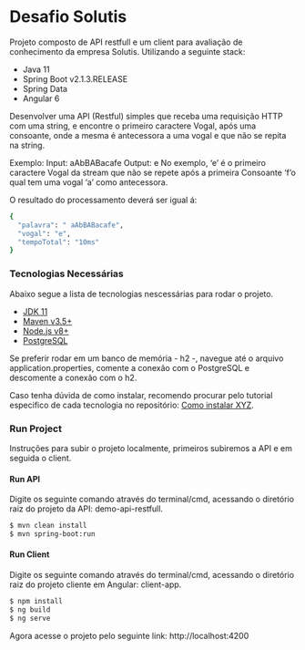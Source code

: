 # Desafio Solutis

Projeto composto de API restfull e um client para avaliação de conhecimento da empresa Solutis. Utilizando a seguinte stack: 

  - Java 11
  - Spring Boot v2.1.3.RELEASE
  - Spring Data
  - Angular 6

Desenvolver uma API (Restful) simples que receba uma requisição HTTP com uma string, e encontre o primeiro caractere Vogal, após uma consoante, onde a mesma é antecessora a uma vogal e que não se repita na string.

Exemplo:
Input:  aAbBABacafe
Output: e
No exemplo, ‘e’ é o primeiro caractere Vogal da stream que não se repete após a primeira Consoante ‘f’o qual tem uma vogal ‘a’ como antecessora.

O resultado do processamento deverá ser igual á:
```sh
{
  "palavra": " aAbBABacafe",
  "vogal": "e",
  "tempoTotal": "10ms"
}
```

### Tecnologias Necessárias

Abaixo segue a lista de tecnologias nescessárias para rodar o projeto.

* [JDK 11]
* [Maven v3.5+]
* [Node.js v8+]
* [PostgreSQL]  

Se preferir rodar em um banco de memória - h2 -, navegue até o arquivo application.properties, comente a conexão com o PostgreSQL e descomente a conexão com o h2.

Caso tenha dúvida de como instalar, recomendo procurar pelo tutorial especifico de cada tecnologia no repositório: [Como instalar XYZ].

### Run Project

Instruções para subir o projeto localmente, primeiros subiremos a API e em seguida o client.

#### Run API

Digite os seguinte comando através do terminal/cmd, acessando o diretório raiz do projeto da API: demo-api-restfull. 
```sh
$ mvn clean install
$ mvn spring-boot:run
```

#### Run Client

Digite os seguinte comando através do terminal/cmd, acessando o diretório raiz do projeto cliente em Angular: client-app.
```sh
$ npm install
$ ng build
$ ng serve
```

Agora acesse o projeto pelo seguinte link: http://localhost:4200



  [JDK 11]: <https://www.oracle.com/technetwork/java/javase/downloads/jdk11-downloads-5066655.html>
  [Maven v3.5+]: <https://maven.apache.org/download.cgi>
  [Node.js v8+]: <https://nodejs.org/en/>
  [Como Instalar XYZ]: <https://github.com/backend-br/como-instalar-xyz>
  [PostgreSQL]: <https://www.postgresql.org/download/>



